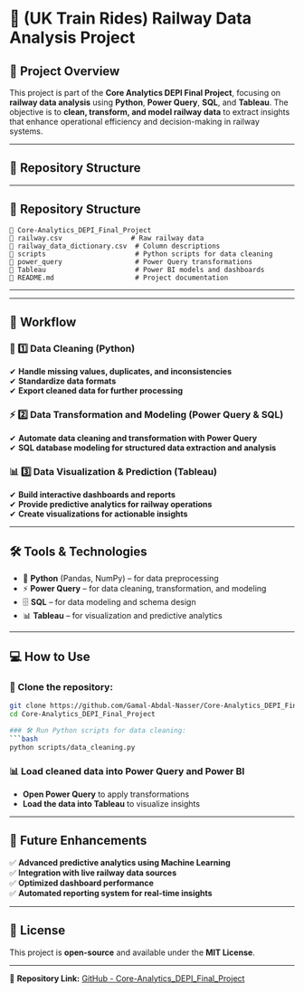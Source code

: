 # 🚆 **(UK Train Rides) Railway Data Analysis Project**

## 🎯 **Project Overview**
This project is part of the **Core Analytics DEPI Final Project**, focusing on **railway data analysis** using **Python**, **Power Query**, **SQL**, and **Tableau**. The objective is to **clean, transform, and model railway data** to extract insights that enhance operational efficiency and decision-making in railway systems.

---

## 💂 **Repository Structure**

---

## 💂 **Repository Structure**
```
📁 Core-Analytics_DEPI_Final_Project
📂 railway.csv                 # Raw railway data
📂 railway_data_dictionary.csv  # Column descriptions
📁 scripts                      # Python scripts for data cleaning
📁 power_query                  # Power Query transformations
📁 Tableau                      # Power BI models and dashboards
📂 README.md                    # Project documentation
```

---


---

## 🔄 **Workflow**
### 🚀 1️⃣ Data Cleaning (**Python**)
✔ **Handle missing values, duplicates, and inconsistencies**  
✔ **Standardize data formats**  
✔ **Export cleaned data for further processing**  

### ⚡ 2️⃣ Data Transformation and Modeling (**Power Query & SQL**)
✔ **Automate data cleaning and transformation with Power Query**  
✔ **SQL database modeling for structured data extraction and analysis**  

### 📊 3️⃣ Data Visualization & Prediction (**Tableau**)
✔ **Build interactive dashboards and reports**  
✔ **Provide predictive analytics for railway operations**  
✔ **Create visualizations for actionable insights**  

---

## 🛠️ **Tools & Technologies**
- 🐍 **Python** (Pandas, NumPy) – for data preprocessing
- ⚡ **Power Query** – for data cleaning, transformation, and modeling
- 🗄️ **SQL** – for data modeling and schema design
- 📊 **Tableau** – for visualization and predictive analytics

---

## 💻 **How to Use**
### 📝 Clone the repository:
```bash
git clone https://github.com/Gamal-Abdal-Nasser/Core-Analytics_DEPI_Final_Project.git
cd Core-Analytics_DEPI_Final_Project

### 🛠️ Run Python scripts for data cleaning:
```bash
python scripts/data_cleaning.py
```
### 📊 Load cleaned data into **Power Query and Power BI**
- **Open Power Query** to apply transformations
- **Load the data into Tableau** to visualize insights

---

## 🚀 **Future Enhancements**
✅ **Advanced predictive analytics using Machine Learning**  
✅ **Integration with live railway data sources**  
✅ **Optimized dashboard performance**  
✅ **Automated reporting system for real-time insights**  

---

## 🐝 **License**
This project is **open-source** and available under the **MIT License**.

---

🔗 **Repository Link:** [GitHub - Core-Analytics_DEPI_Final_Project](https://github.com/Gamal-Abdal-Nasser/Core-Analytics_DEPI_Final_Project.git)

